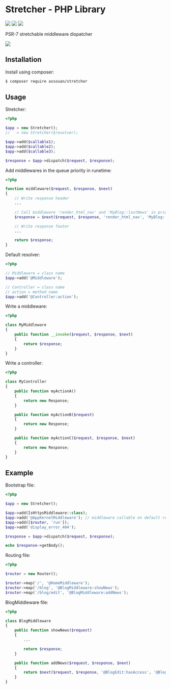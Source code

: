 # Stretcher - PHP Library

[![](https://img.shields.io/packagist/v/assouan/stretcher.svg)](https://packagist.org/packages/assouan/stretcher)
[![](https://img.shields.io/packagist/dt/assouan/stretcher.svg)](https://packagist.org/packages/assouan/stretcher)
[![](https://img.shields.io/packagist/l/assouan/stretcher.svg)](https://packagist.org/packages/assouan/stretcher)

PSR-7 stretchable middleware dispatcher

![](https://i.imgsafe.org/6459ebd.png)

## Installation

Install using composer:

```bash
$ composer require assouan/stretcher
```

## Usage

Stretcher:

```php
<?php

$app = new Stretcher();
//   = new Stretcher($resolver);

$app->add($callable1);
$app->add($callable2);
$app->add($callable3);

$response = $app->dispatch($request, $response);
```

Add middlewares in the queue priority in runetime:

```php
<?php

function middleware($request, $response, $next)
{
    // Write response header
    ...

    // Call middleware 'render_html_nav' and 'MyBlog::lastNews' in priority and continue next
    $response = $next($request, $response, 'render_html_nav', 'MyBlog::lastNews')

    // Write response footer
    ...

    return $response;
}
```

Default resolver:

```php
<?php

// Middleware = class name
$app->add('@Middleware');

// Controller = class name
// action = method name
$app->add('@Controller:action');
```

Write a middleware:

```php
<?php

class MyMiddleware
{
    public function __invoke($request, $response, $next)
    {
        return $response;
    }
}
```

Write a controller:

```php
<?php

class MyController
{
    public function myActionA()
    {
        return new Response;
    }

    public function myActionB($request)
    {
        return new Response;
    }

    public function myActionC($request, $response, $next)
    {
        return new Response;
    }
}
```

## Example

Bootstrap file:

```php
<?php

$app = new Stretcher();

$app->add(IsHttpsMiddleware::class);
$app->add('@AppKernelMiddleware'); // middleware callable on default resolver
$app->add([$router, 'run']);
$app->add('display_error_404');

$response = $app->dispatch($request, $response);

echo $response->getBody();
```

Routing file:

```php
<?php

$router = new Router();

$router->map('/', '@HomeMiddleware');
$router->map('/blog', '@BlogMiddleware:showNews');
$router->map('/blog/edit', '@BlogMiddleware:addNews');
```

BlogMiddleware file:

```php
<?php

class BlogMiddleware
{
    public function showNews($request)
    {
        ...

        return $response;
    }

    public function addNews($request, $response, $next)
    {
        return $next($request, $response, '@BlogEdit:hasAccess', '@BlogEdit:adminNav', '@BlogEdit:adminEditor');
    }
}
```
